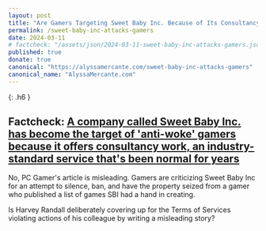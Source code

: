 ```yaml
---
layout: post
title: "Are Gamers Targeting Sweet Baby Inc. Because of Its Consultancy Work?"
permalink: /sweet-baby-inc-attacks-gamers
date: 2024-03-11
# factcheck: "/assets/json/2024-03-11-sweet-baby-inc-attacks-gamers.json"
published: true
donate: true
canonical: "https://alyssamercante.com/sweet-baby-inc-attacks-gamers"
canonical_name: "AlyssaMercante.com"
---
```

{: .h6 }
## Factcheck: [A company called Sweet Baby Inc. has become the target of 'anti-woke' gamers because it offers consultancy work, an industry-standard service that's been normal for years](https://www.pcgamer.com/gaming-industry/a-company-called-sweet-baby-inc-has-become-the-target-of-anti-woke-gamers-because-it-offers-consultancy-work-an-industry-standard-service-thats-been-normal-for-years/)

No, PC Gamer's article is misleading. Gamers are criticizing Sweet Baby Inc for an attempt to silence, ban, and have the property seized from a gamer who published a list of games SBI had a hand in creating.

Is Harvey Randall deliberately covering up for the Terms of Services violating actions of his colleague by writing a misleading story? 
